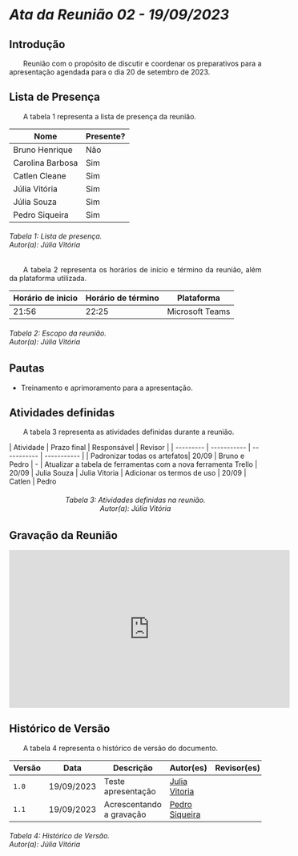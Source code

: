 # ***Ata da Reunião 02 - 19/09/2023***

## **Introdução**
<p align="justify">
&emsp;&emsp;Reunião com o propósito de discutir e coordenar os preparativos para a apresentação agendada para o dia 20 de setembro de 2023. 
</p>

## **Lista de Presença**
<p align="justify">
&emsp;&emsp;A tabela 1 representa a lista de presença da reunião.
</p>

| Nome | Presente? |
|---------------|----|
|Bruno Henrique| Não |
|Carolina Barbosa| Sim |
|Catlen Cleane| Sim | 
|Júlia Vitória| Sim |
|Júlia Souza| Sim |
|Pedro Siqueira| Sim |
<h6> Tabela 1: Lista de presença.
<br> Autor(a): Júlia Vitória</h6>

<p align="justify">
&emsp;&emsp;A tabela 2 representa os horários de início e término da reunião, além da plataforma utilizada.
</p>

| Horário de inicio | Horário de término | Plataforma |
|--------------|-----------|---------|
|21:56|22:25|Microsoft Teams|
<h6> Tabela 2: Escopo da reunião.
<br> Autor(a): Júlia Vitória</h6>

## **Pautas**
<ul>
<li> Treinamento e aprimoramento para a apresentação.</li>
</ul>

## **Atividades definidas**
<p align="justify">
&emsp;&emsp;A tabela 3 representa as atividades definidas durante a reunião.
</p>
| Atividade | Prazo final | Responsável | Revisor |
| --------- | ----------- | ----------- | ----------- |
| Padronizar todas os artefatos| 20/09 | Bruno e Pedro | -
| Atualizar a tabela de ferramentas com a nova ferramenta Trello | 20/09 | Julia Souza | Julia Vitoria
| Adicionar os termos de uso | 20/09 | Catlen | Pedro
<h6 align = "center"> Tabela 3: Atividades definidas na reunião.
<br> Autor(a): Júlia Vitória</h6>

## **Gravação da Reunião**

<p align="justify">
<iframe width="560" height="315" src="https://www.youtube.com/embed/_GozTSS6zxM?si=SvPaBFp3MC7pYe3g" title="YouTube video player" frameborder="0" allow="accelerometer; autoplay; clipboard-write; encrypted-media; gyroscope; picture-in-picture; web-share" allowfullscreen></iframe>
</p>

## **Histórico de Versão**
<p align="justify">
&emsp;&emsp;A tabela 4 representa o histórico de versão do documento.
</p>

| Versão | Data | Descrição | Autor(es) | Revisor(es) |
| ------ | ---- | --------- | --------- | ----------  |
| `1.0`  | 19/09/2023 | Teste apresentação | [Julia Vitoria](https://github.com/Juhvitoria4) |  |
| `1.1`  | 19/09/2023 | Acrescentando a gravação | [Pedro Siqueira](https://github.com/PedroSiq) | |
<h6> Tabela 4: Histórico de Versão.
<br> Autor(a): Júlia Vitória</h6>